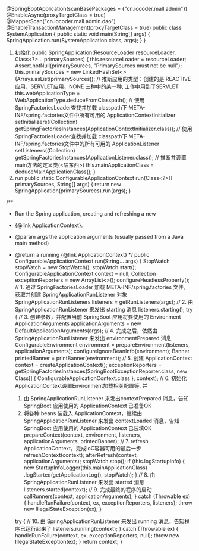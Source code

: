 @SpringBootApplication(scanBasePackages = {"cn.iocoder.mall.admin"})
@EnableAsync(proxyTargetClass = true)
@MapperScan("cn.iocoder.mall.admin.dao")
@EnableTransactionManagement(proxyTargetClass = true)
public class SystemApplication {
    public static void main(String[] args) {
        SpringApplication.run(SystemApplication.class, args);
    }
}

1. 初始化 
public SpringApplication(ResourceLoader resourceLoader, Class<?>... primarySources) {
   this.resourceLoader = resourceLoader;
   Assert.notNull(primarySources, "PrimarySources must not be null");
   this.primarySources = new LinkedHashSet<>(Arrays.asList(primarySources));
   // 推断应用的类型：创建的是 REACTIVE应用、SERVLET应用、NONE 三种中的某一种, 工作中用到了SERVLET
   this.webApplicationType = WebApplicationType.deduceFromClasspath();
   // 使用 SpringFactoriesLoader查找并加载 classpath下 META-INF/spring.factories文件中所有可用的 ApplicationContextInitializer
   setInitializers((Collection) getSpringFactoriesInstances(ApplicationContextInitializer.class));
   // 使用 SpringFactoriesLoader查找并加载 classpath下 META-INF/spring.factories文件中的所有可用的 ApplicationListener
   setListeners((Collection) getSpringFactoriesInstances(ApplicationListener.class));
   // 推断并设置 main方法的定义类(<啥东西>)
   this.mainApplicationClass = deduceMainApplicationClass();
}
2. run
   public static ConfigurableApplicationContext run(Class<?>[] primarySources, String[] args) {
   return new SpringApplication(primarySources).run(args);
   }


/**
* Run the Spring application, creating and refreshing a new
* {@link ApplicationContext}.
* @param args the application arguments (usually passed from a Java main method)
* @return a running {@link ApplicationContext}
  */
  public ConfigurableApplicationContext run(String... args) {
  StopWatch stopWatch = new StopWatch();
  stopWatch.start();
  ConfigurableApplicationContext context = null;
  Collection<SpringBootExceptionReporter> exceptionReporters = new ArrayList<>();
  configureHeadlessProperty();
  // 1. 通过 SpringFactoriesLoader 加载 META-INF/spring.factories 文件，获取并创建 SpringApplicationRunListener 对象
  SpringApplicationRunListeners listeners = getRunListeners(args);
  // 2. 由 SpringApplicationRunListener 来发出 starting 消息
  listeners.starting();
  try {
  // 3. 创建参数，并配置当前 SpringBoot 应用将要使用的 Environment
  ApplicationArguments applicationArguments = new DefaultApplicationArguments(args);
  // 4. 完成之后，依然由 SpringApplicationRunListener 来发出 environmentPrepared 消息
  ConfigurableEnvironment environment = prepareEnvironment(listeners, applicationArguments);
  configureIgnoreBeanInfo(environment);
  Banner printedBanner = printBanner(environment);
  // 5. 创建 ApplicationContext
  context = createApplicationContext();
  exceptionReporters = getSpringFactoriesInstances(SpringBootExceptionReporter.class, new Class[] { 				ConfigurableApplicationContext.class }, context);
  // 6. 初始化ApplicationContext设置Environment加载相关配置等, 并
    1. 由 SpringApplicationRunListener 来发出contextPrepared 消息，告知SpringBoot 应用使用的 ApplicationContext 已准备OK
    2. 将各种 beans 装载入 ApplicationContext，继续由 SpringApplicationRunListener 来发出 contextLoaded 消息，告知 SpringBoot 应用使用的 ApplicationContext 已装填OK
       prepareContext(context, environment, listeners, applicationArguments, printedBanner);
       // 7. refresh ApplicationContext，完成IoC容器可用的最后一步
       refreshContext(context);
       afterRefresh(context, applicationArguments);
       stopWatch.stop();
       if (this.logStartupInfo) {
       new StartupInfoLogger(this.mainApplicationClass)
       .logStarted(getApplicationLog(), stopWatch);
       }
       // 8. 由 SpringApplicationRunListener 来发出 started 消息
       listeners.started(context);
       // 9. 完成最终的程序的启动
       callRunners(context, applicationArguments);
       }
       catch (Throwable ex) {
       handleRunFailure(context, ex, exceptionReporters, listeners);
       throw new IllegalStateException(ex);
       }

  try {
  // 10. 由 SpringApplicationRunListener 来发出 running 消息，告知程序已运行起来了
  listeners.running(context);
  }
  catch (Throwable ex) {
  handleRunFailure(context, ex, exceptionReporters, null);
  throw new IllegalStateException(ex);
  }
  return context;
  }

